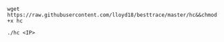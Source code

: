     wget https://raw.githubusercontent.com/lloyd18/besttrace/master/hc&&chmod +x hc
    
    ./hc <IP>
